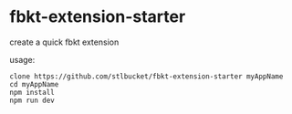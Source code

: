 # fbkt-extension-starter
create a quick fbkt extension

usage:
```
clone https://github.com/stlbucket/fbkt-extension-starter myAppName
cd myAppName
npm install
npm run dev
```
